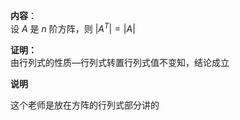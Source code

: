 **内容**：  
设 $A$ 是 $n$ 阶方阵，则 $|A^T|=|A|$  
  
**证明：**  
由行列式的性质—行列式转置行列式值不变知，结论成立  
  
**说明**  
  
这个老师是放在方阵的行列式部分讲的  
